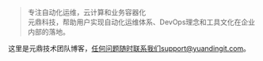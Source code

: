 > 专注自动化运维，云计算和业务容器化   
> 元鼎科技，帮助用户实现自动化运维体系、DevOps理念和工具文化在企业内部的落地。

这里是元鼎技术团队博客，任何问题随时联系我们support@yuandingit.com。
